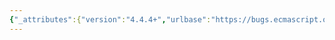 ```yaml
---
{"_attributes":{"version":"4.4.4+","urlbase":"https://bugs.ecmascript.org/","maintainer":"dherman@mozilla.com"},"bug":{"bug_id":3354,"creation_ts":"2014-11-13 08:47:00 -0800","short_desc":"12.1.1 Early Errors: \"yield\" with escape sequences not handled","delta_ts":"2014-12-07 14:35:06 -0800","product":"Draft for 6th Edition","component":"technical issue","version":"Rev 28: October 14, 2014 Draft","rep_platform":"All","op_sys":"All","bug_status":"RESOLVED","resolution":"FIXED","priority":"Normal","bug_severity":"normal","everconfirmed":true,"reporter":{"uid":"andrebargull","name":"André Bargull"},"assigned_to":{"uid":"allen","name":"Allen Wirfs-Brock"},"long_desc":[{"commentid":10603,"comment_count":0,"who":{"uid":"andrebargull","name":"André Bargull"},"bug_when":"2014-11-13 08:47:19 -0800","thetext":"12.1.1  Static Semantics: Early Errors\n\nThe case when \"yield\" with an escape sequence appears in a generator context is not handled.\n\nTest case: function*g() { var y\\u0069eld }"},{"commentid":10710,"comment_count":1,"who":{"uid":"allen","name":"Allen Wirfs-Brock"},"bug_when":"2014-12-03 15:45:53 -0800","thetext":"fixed in rev29 editor's draft"},{"commentid":10900,"comment_count":2,"who":{"uid":"allen","name":"Allen Wirfs-Brock"},"bug_when":"2014-12-07 14:35:06 -0800","thetext":"fixed in rev29"}]}}
---
```


